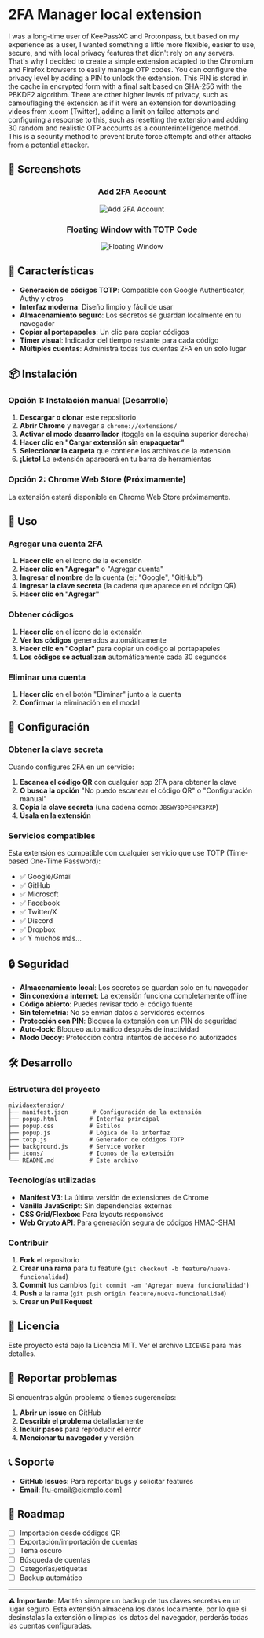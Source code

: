 # 2FA Manager local extension

I was a long-time user of KeePassXC and Protonpass, but based on my experience as a user, I wanted something a little more flexible, easier to use, secure, and with local privacy features that didn't rely on any servers. That's why I decided to create a simple extension adapted to the Chromium and Firefox browsers to easily manage OTP codes. You can configure the privacy level by adding a PIN to unlock the extension. This PIN is stored in the cache in encrypted form with a final salt based on SHA-256 with the PBKDF2 algorithm. There are other higher levels of privacy, such as camouflaging the extension as if it were an extension for downloading videos from x.com (Twitter), adding a limit on failed attempts and configuring a response to this, such as resetting the extension and adding 30 random and realistic OTP accounts as a counterintelligence method. This is a security method to prevent brute force attempts and other attacks from a potential attacker.

## 📸 Screenshots

<div align="center">

### Add 2FA Account
![Add 2FA Account](images/Captura%20de%20pantalla%202025-10-30%20131546.png)

### Floating Window with TOTP Code
![Floating Window](images/Captura%20de%20pantalla%202025-10-30%20132758.png)

</div>

## 🔐 Características

- **Generación de códigos TOTP**: Compatible con Google Authenticator, Authy y otros
- **Interfaz moderna**: Diseño limpio y fácil de usar
- **Almacenamiento seguro**: Los secretos se guardan localmente en tu navegador
- **Copiar al portapapeles**: Un clic para copiar códigos
- **Timer visual**: Indicador del tiempo restante para cada código
- **Múltiples cuentas**: Administra todas tus cuentas 2FA en un solo lugar

## 📦 Instalación

### Opción 1: Instalación manual (Desarrollo)

1. **Descargar o clonar** este repositorio
2. **Abrir Chrome** y navegar a `chrome://extensions/`
3. **Activar el modo desarrollador** (toggle en la esquina superior derecha)
4. **Hacer clic en "Cargar extensión sin empaquetar"**
5. **Seleccionar la carpeta** que contiene los archivos de la extensión
6. **¡Listo!** La extensión aparecerá en tu barra de herramientas

### Opción 2: Chrome Web Store (Próximamente)

La extensión estará disponible en Chrome Web Store próximamente.

## 🚀 Uso

### Agregar una cuenta 2FA

1. **Hacer clic** en el icono de la extensión
2. **Hacer clic en "Agregar"** o "Agregar cuenta"
3. **Ingresar el nombre** de la cuenta (ej: "Google", "GitHub")
4. **Ingresar la clave secreta** (la cadena que aparece en el código QR)
5. **Hacer clic en "Agregar"**

### Obtener códigos

1. **Hacer clic** en el icono de la extensión
2. **Ver los códigos** generados automáticamente
3. **Hacer clic en "Copiar"** para copiar un código al portapapeles
4. **Los códigos se actualizan** automáticamente cada 30 segundos

### Eliminar una cuenta

1. **Hacer clic** en el botón "Eliminar" junto a la cuenta
2. **Confirmar** la eliminación en el modal

## 🔧 Configuración

### Obtener la clave secreta

Cuando configures 2FA en un servicio:

1. **Escanea el código QR** con cualquier app 2FA para obtener la clave
2. **O busca la opción** "No puedo escanear el código QR" o "Configuración manual"
3. **Copia la clave secreta** (una cadena como: `JBSWY3DPEHPK3PXP`)
4. **Úsala en la extensión**

### Servicios compatibles

Esta extensión es compatible con cualquier servicio que use TOTP (Time-based One-Time Password):

- ✅ Google/Gmail
- ✅ GitHub
- ✅ Microsoft
- ✅ Facebook
- ✅ Twitter/X
- ✅ Discord
- ✅ Dropbox
- ✅ Y muchos más...

## 🔒 Seguridad

- **Almacenamiento local**: Los secretos se guardan solo en tu navegador
- **Sin conexión a internet**: La extensión funciona completamente offline
- **Código abierto**: Puedes revisar todo el código fuente
- **Sin telemetría**: No se envían datos a servidores externos
- **Protección con PIN**: Bloquea la extensión con un PIN de seguridad
- **Auto-lock**: Bloqueo automático después de inactividad
- **Modo Decoy**: Protección contra intentos de acceso no autorizados

## 🛠️ Desarrollo

### Estructura del proyecto

```
mividaextension/
├── manifest.json       # Configuración de la extensión
├── popup.html         # Interfaz principal
├── popup.css          # Estilos
├── popup.js           # Lógica de la interfaz
├── totp.js            # Generador de códigos TOTP
├── background.js      # Service worker
├── icons/             # Iconos de la extensión
└── README.md          # Este archivo
```

### Tecnologías utilizadas

- **Manifest V3**: La última versión de extensiones de Chrome
- **Vanilla JavaScript**: Sin dependencias externas
- **CSS Grid/Flexbox**: Para layouts responsivos
- **Web Crypto API**: Para generación segura de códigos HMAC-SHA1

### Contribuir

1. **Fork** el repositorio
2. **Crear una rama** para tu feature (`git checkout -b feature/nueva-funcionalidad`)
3. **Commit** tus cambios (`git commit -am 'Agregar nueva funcionalidad'`)
4. **Push** a la rama (`git push origin feature/nueva-funcionalidad`)
5. **Crear un Pull Request**

## 📝 Licencia

Este proyecto está bajo la Licencia MIT. Ver el archivo `LICENSE` para más detalles.

## 🐛 Reportar problemas

Si encuentras algún problema o tienes sugerencias:

1. **Abrir un issue** en GitHub
2. **Describir el problema** detalladamente
3. **Incluir pasos** para reproducir el error
4. **Mencionar tu navegador** y versión

## 📞 Soporte

- **GitHub Issues**: Para reportar bugs y solicitar features
- **Email**: [tu-email@ejemplo.com]

## 🎯 Roadmap

- [ ] Importación desde códigos QR
- [ ] Exportación/importación de cuentas
- [ ] Tema oscuro
- [ ] Búsqueda de cuentas
- [ ] Categorías/etiquetas
- [ ] Backup automático

---

**⚠️ Importante**: Mantén siempre un backup de tus claves secretas en un lugar seguro. Esta extensión almacena los datos localmente, por lo que si desinstalas la extensión o limpias los datos del navegador, perderás todas las cuentas configuradas.
